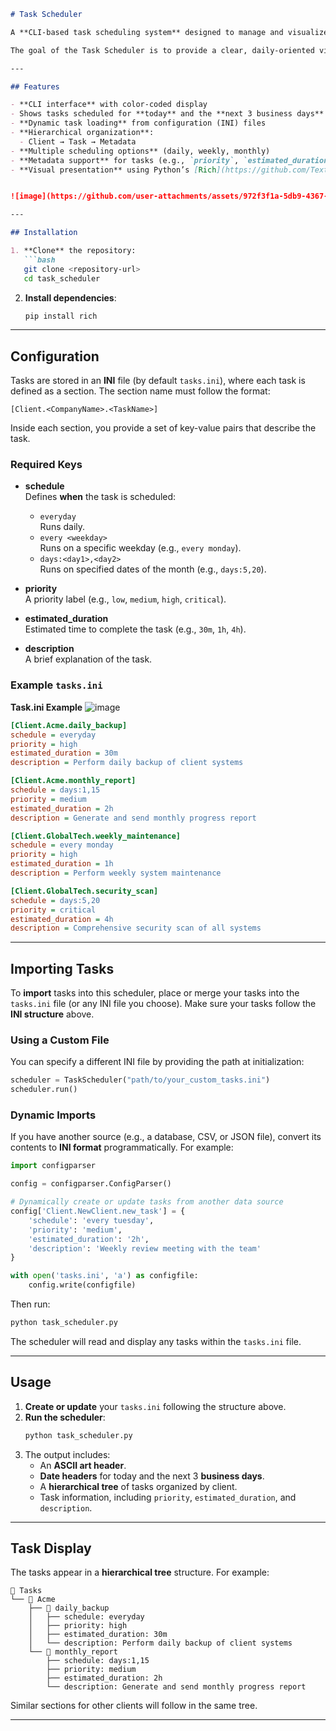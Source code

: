 ```markdown
# Task Scheduler

A **CLI-based task scheduling system** designed to manage and visualize scheduled tasks for multiple clients. This tool displays tasks due **today** and in the coming **business days** (by default, the next 3).

The goal of the Task Scheduler is to provide a clear, daily-oriented view of all tasks in your pipeline, highlighting which tasks need immediate attention and which tasks are coming up soon.

---

## Features

- **CLI interface** with color-coded display
- Shows tasks scheduled for **today** and the **next 3 business days**
- **Dynamic task loading** from configuration (INI) files
- **Hierarchical organization**:
  - Client → Task → Metadata
- **Multiple scheduling options** (daily, weekly, monthly)
- **Metadata support** for tasks (e.g., `priority`, `estimated_duration`, etc.)
- **Visual presentation** using Python’s [Rich](https://github.com/Textualize/rich) library


![image](https://github.com/user-attachments/assets/972f3f1a-5db9-4367-95c5-1798f86436ac)

---

## Installation

1. **Clone** the repository:
   ```bash
   git clone <repository-url>
   cd task_scheduler
   ```

2. **Install dependencies**:
   ```bash
   pip install rich
   ```

---

## Configuration

Tasks are stored in an **INI** file (by default `tasks.ini`), where each task is defined as a section. The section name must follow the format:
```
[Client.<CompanyName>.<TaskName>]
```
Inside each section, you provide a set of key-value pairs that describe the task. 

### Required Keys

- **schedule**  
  Defines **when** the task is scheduled:
  - `everyday`  
    Runs daily.
  - `every <weekday>`  
    Runs on a specific weekday (e.g., `every monday`).
  - `days:<day1>,<day2>`  
    Runs on specified dates of the month (e.g., `days:5,20`).

- **priority**  
  A priority label (e.g., `low`, `medium`, `high`, `critical`).

- **estimated_duration**  
  Estimated time to complete the task (e.g., `30m`, `1h`, `4h`).

- **description**  
  A brief explanation of the task.

### Example `tasks.ini`
**Task.ini Example**
![image](https://github.com/user-attachments/assets/3c7dd027-a5be-43d3-b9eb-bfcd58624eab)

```ini
[Client.Acme.daily_backup]
schedule = everyday
priority = high
estimated_duration = 30m
description = Perform daily backup of client systems

[Client.Acme.monthly_report]
schedule = days:1,15
priority = medium
estimated_duration = 2h
description = Generate and send monthly progress report

[Client.GlobalTech.weekly_maintenance]
schedule = every monday
priority = high
estimated_duration = 1h
description = Perform weekly system maintenance

[Client.GlobalTech.security_scan]
schedule = days:5,20
priority = critical
estimated_duration = 4h
description = Comprehensive security scan of all systems
```

---

## Importing Tasks

To **import** tasks into this scheduler, place or merge your tasks into the `tasks.ini` file (or any INI file you choose). Make sure your tasks follow the **INI structure** above.

### Using a Custom File

You can specify a different INI file by providing the path at initialization:
```python
scheduler = TaskScheduler("path/to/your_custom_tasks.ini")
scheduler.run()
```

### Dynamic Imports

If you have another source (e.g., a database, CSV, or JSON file), convert its contents to **INI format** programmatically. For example:

```python
import configparser

config = configparser.ConfigParser()

# Dynamically create or update tasks from another data source
config['Client.NewClient.new_task'] = {
    'schedule': 'every tuesday',
    'priority': 'medium',
    'estimated_duration': '2h',
    'description': 'Weekly review meeting with the team'
}

with open('tasks.ini', 'a') as configfile:
    config.write(configfile)
```

Then run:
```bash
python task_scheduler.py
```
The scheduler will read and display any tasks within the `tasks.ini` file.

---

## Usage

1. **Create or update** your `tasks.ini` following the structure above.
2. **Run the scheduler**:
   ```bash
   python task_scheduler.py
   ```
3. The output includes:
   - An **ASCII art header**.
   - **Date headers** for today and the next 3 **business days**.
   - A **hierarchical tree** of tasks organized by client.
   - Task information, including `priority`, `estimated_duration`, and `description`.

---

## Task Display

The tasks appear in a **hierarchical tree** structure. For example:
```
📅 Tasks
└── 👥 Acme
    ├── 📌 daily_backup
    │   ├── schedule: everyday
    │   ├── priority: high
    │   ├── estimated_duration: 30m
    │   └── description: Perform daily backup of client systems
    └── 📌 monthly_report
        ├── schedule: days:1,15
        ├── priority: medium
        ├── estimated_duration: 2h
        └── description: Generate and send monthly progress report
```
Similar sections for other clients will follow in the same tree.

---
